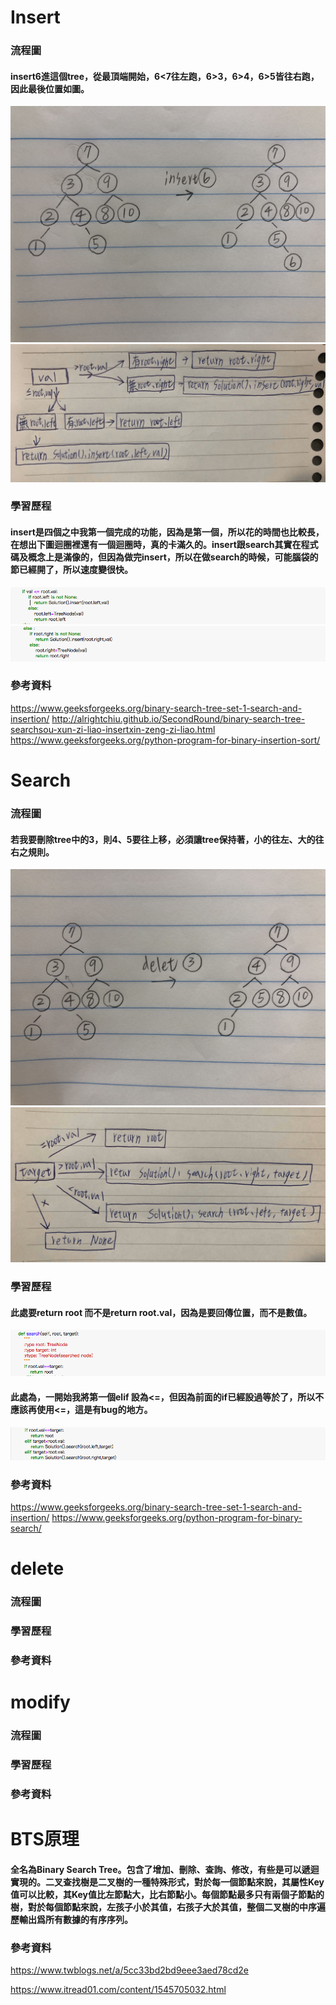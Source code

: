 # Insert
### 流程圖
#### insert6進這個tree，從最頂端開始，6<7往左跑，6>3，6>4，6>5皆往右跑，因此最後位置如圖。
![](/image/E1DE2B7D-E749-45AB-ACDB-D89D95DF027E.jpg)
![](/image/S__81182767.jpg)
### 學習歷程
#### insert是四個之中我第一個完成的功能，因為是第一個，所以花的時間也比較長，在想出下圖迴圈裡還有一個迴圈時，真的卡滿久的。insert跟search其實在程式碼及概念上是滿像的，但因為做完insert，所以在做search的時候，可能腦袋的節已經開了，所以速度變很快。
![](/image/螢幕截圖%202019-11-22%2011.42.40.png)
![](/image/螢幕截圖%202019-11-22%2011.42.55.png)
### 參考資料
https://www.geeksforgeeks.org/binary-search-tree-set-1-search-and-insertion/
http://alrightchiu.github.io/SecondRound/binary-search-tree-searchsou-xun-zi-liao-insertxin-zeng-zi-liao.html
https://www.geeksforgeeks.org/python-program-for-binary-insertion-sort/
# Search
### 流程圖
#### 若我要刪除tree中的3，則4、5要往上移，必須讓tree保持著，小的往左、大的往右之規則。
![](/image/A4053156-5673-443F-9FE8-005D2D78F02D.jpg)
![](/image/S__81182765.jpg) 
### 學習歷程
#### 此處要return root 而不是return root.val，因為是要回傳位置，而不是數值。
![](/image/螢幕截圖%202019-11-22%2002.43.56.png)
#### 此處為，一開始我將第一個elif 設為<=，但因為前面的if已經設過等於了，所以不應該再使用<=，這是有bug的地方。
![](/image/螢幕截圖%202019-11-22%2003.03.57.png)
### 參考資料
https://www.geeksforgeeks.org/binary-search-tree-set-1-search-and-insertion/
https://www.geeksforgeeks.org/python-program-for-binary-search/
# delete
### 流程圖
### 學習歷程
### 參考資料
# modify
### 流程圖
### 學習歷程
### 參考資料
# BTS原理
#### 全名為Binary Search Tree。包含了增加、刪除、查詢、修改，有些是可以遞迴實現的。二叉查找樹是二叉樹的一種特殊形式，對於每一個節點來說，其屬性Key值可以比較，其Key值比左節點大，比右節點小。每個節點最多只有兩個子節點的樹，對於每個節點來說，左孩子小於其值，右孩子大於其值，整個二叉樹的中序遍歷輸出爲所有數據的有序序列。
### 參考資料
https://www.twblogs.net/a/5cc33bd2bd9eee3aed78cd2e

https://www.itread01.com/content/1545705032.html
